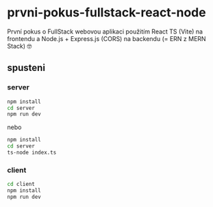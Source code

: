 # prvni-pokus-fullstack-react-node
 První pokus o FullStack webovou aplikaci použitím React TS (Vite) na frontendu a Node.js + Express.js (CORS) na backendu (= ERN z MERN Stack) 🤓

## spusteni 
### server
```bash
npm install
cd server
npm run dev
```

nebo
```bash
npm install
cd server
ts-node index.ts
```

### client 
```bash
cd client
npm install
npm run dev
```
